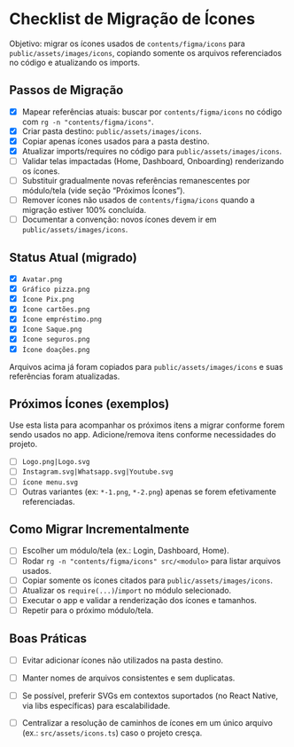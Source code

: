 # Checklist de Migração de Ícones

Objetivo: migrar os ícones usados de `contents/figma/icons` para `public/assets/images/icons`, copiando somente os arquivos referenciados no código e atualizando os imports.

## Passos de Migração

- [x] Mapear referências atuais: buscar por `contents/figma/icons` no código com `rg -n "contents/figma/icons"`.
- [x] Criar pasta destino: `public/assets/images/icons`.
- [x] Copiar apenas ícones usados para a pasta destino.
- [x] Atualizar imports/requires no código para `public/assets/images/icons`.
- [ ] Validar telas impactadas (Home, Dashboard, Onboarding) renderizando os ícones.
- [ ] Substituir gradualmente novas referências remanescentes por módulo/tela (vide seção “Próximos Ícones”).
- [ ] Remover ícones não usados de `contents/figma/icons` quando a migração estiver 100% concluída.
- [ ] Documentar a convenção: novos ícones devem ir em `public/assets/images/icons`.

## Status Atual (migrado)

- [x] `Avatar.png`
- [x] `Gráfico pizza.png`
- [x] `Ícone Pix.png`
- [x] `Ícone cartões.png`
- [x] `Ícone empréstimo.png`
- [x] `Ícone Saque.png`
- [x] `Ícone seguros.png`
- [x] `Ícone doações.png`

Arquivos acima já foram copiados para `public/assets/images/icons` e suas referências foram atualizadas.

## Próximos Ícones (exemplos)

Use esta lista para acompanhar os próximos itens a migrar conforme forem sendo usados no app. Adicione/remova itens conforme necessidades do projeto.

- [ ] `Logo.png|Logo.svg`
- [ ] `Instagram.svg|Whatsapp.svg|Youtube.svg`
- [ ] `ícone menu.svg`
- [ ] Outras variantes (ex: `*-1.png`, `*-2.png`) apenas se forem efetivamente referenciadas.

## Como Migrar Incrementalmente

- [ ] Escolher um módulo/tela (ex.: Login, Dashboard, Home).
- [ ] Rodar `rg -n "contents/figma/icons" src/<modulo>` para listar arquivos usados.
- [ ] Copiar somente os ícones citados para `public/assets/images/icons`.
- [ ] Atualizar os `require(...)`/`import` no módulo selecionado.
- [ ] Executar o app e validar a renderização dos ícones e tamanhos.
- [ ] Repetir para o próximo módulo/tela.

## Boas Práticas

- [ ] Evitar adicionar ícones não utilizados na pasta destino.
- [ ] Manter nomes de arquivos consistentes e sem duplicatas.
- [ ] Se possível, preferir SVGs em contextos suportados (no React Native, via libs específicas) para escalabilidade.
- [ ] Centralizar a resolução de caminhos de ícones em um único arquivo (ex.: `src/assets/icons.ts`) caso o projeto cresça.

